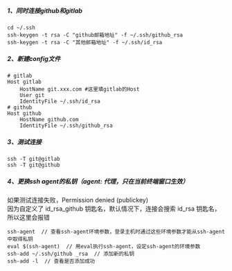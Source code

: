 ##### 1、同时连接github和gitlab

```
cd ~/.ssh
ssh-keygen -t rsa -C "github邮箱地址" -f ~/.ssh/github_rsa
ssh-keygen -t rsa -C "其他邮箱地址" -f ~/.ssh/id_rsa
```

##### 2、新建config文件

```
# gitlab
Host gitlab
    HostName git.xxx.com #这里填gitlab的Host
    User git
    IdentityFile ~/.ssh/id_rsa
# github
Host github
    HostName github.com
    IdentityFile ~/.ssh/github_rsa
```

##### 3、测试连接

```
ssh -T git@gitlab
ssh -T git@github
```

##### 4、更换ssh agent的私钥（agent: 代理，只在当前终端窗口生效）
如果测试连接失败，Permission denied (publickey)  
因为自定义了 id_rsa_github 钥匙名，默认情况下，连接会搜索 id_rsa 钥匙名，所以这里会报错

```
ssh-agent  // 查看ssh-agent环境参数，登录主机时通过这些环境参数才能从ssh-agent中取得私钥
eval $(ssh-agent)  // 用eval执行ssh-agent，设定ssh-agent的环境参数
ssh-add ~/.ssh/github _rsa  // 添加新的私钥
ssh-add -l  // 查看是否添加成功
```
